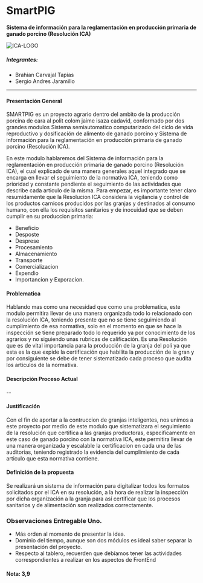 # SmartPIG

**Sistema de información para la reglamentación en producción primaria de ganado porcino (Resolución ICA)**

![ICA-LOGO](https://user-images.githubusercontent.com/50468549/57561359-d9ca4300-7350-11e9-88ac-eed95f94d486.jpg)

##### *Integrantes:*
+ Brahian Carvajal Tapias
+ Sergio Andres Jaramillo 

---
#### Presentación General
SMARTPIG es un proyecto agrario dentro del ambito de la producción porcina de cara al polit colom jaime isaza cadavid, conformado por dos grandes modulos Sistema semiautomatico computarizado del ciclo de vida reproductivo y dosificación de alimento de ganado porcino y Sistema de información para la reglamentación en producción primaria de ganado porcino (Resolución ICA).

En este modulo hablaremos del Sistema de información para la reglamentación en producción primaria de ganado porcino (Resolución ICA), el cual explicado de una manera generales aquel integrado que se encarga en llevar el seguimiento de la normativa ICA, teniendo como prioridad y constante pendiente el seguimiento de las actividades que describe cada articulo de la misma. Para empezar, es importante tener claro resumidamente que la Resolucion ICA  considera la vigilancia y control de los productos carnicos producidos por las granjas y destinados al consumo humano, con ella los requisitos sanitarios y de inocuidad que se deben cumplir en su produccion primaria:  

+ Beneficio
+ Desposte
+ Desprese
+ Procesamiento
+ Almacenamiento 
+ Transporte
+ Comercializacion 
+ Expendio
+ Importancion y Exporacion.

#### Problematica
Hablando mas como una necesidad que como una problematica, este modulo permitira llevar de una manera organizada todo lo relacionado con la resolución ICA,
teniendo presente que no se tiene seguimiendo al cumplimiento de esa normativa, solo en el momento en que se hace la inspección se tiene preparado todo lo requerido
ya por conocimiento de los agrarios y no siguiendo unas rubricas de calificación. Es una Resolución que es de vital importancia para la producción de la granja del
poli ya que esta es la que expide la certificación que habilita la producción de la gran y por consiguiente se debe de tener sistematizado cada proceso que audita los articulos de la normativa.

#### Descripción Proceso Actual
--

#### Justificación
Con el fin de aportar a la contruccion de granjas inteligentes, nos unimos a este proyecto por medio de este modulo que sistematizara el seguimiento de la resolución que certifica a las granjas productoras, especificamente en este caso de ganado porcino con la normativa ICA, este permitira llevar de una manera organizada y escalable la certificacion en cada una de las auditorias, teniendo registrado la evidencia del cumplimiento de cada articulo que esta normativa contiene.

#### Definición de la propuesta
Se realizará un sistema de información para digitalizar todos los formatos solicitados por el ICA en su resolución, a la hora de realizar la inspección por dicha organización a la granja para así certificar que los procesos sanitarios y de alimentación son realizados correctamente.

### Observaciones Entregable Uno.
- Más orden al momento de presentar la idea.
- Dominio del tiempo, aunque son dos módulos es ideal saber separar la presentación del proyecto.
- Respecto al tablero, recuerden que debíamos tener las actividades correspondientes a realizar en los aspectos de FrontEnd

#### Nota: 3,9
